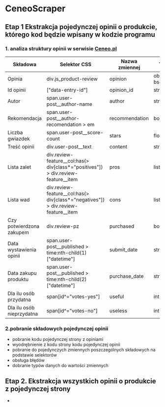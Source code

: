 # CeneoScraper
## Etap 1 Ekstrakcja pojedynczej opinii o produkcie, którego kod będzie wpisany w kodzie programu
### 1. analiza struktury opinii w serwisie [Ceneo.pl](https://www.ceneo.pl)

|Składowa|Selektor CSS|Nazwa zmiennej|Typ danych|
|--------|------------|--------------|----------|
|Opinia|div.js_product-review|opinion|obiekt bs4.element.Tag|
|Id opinii|["data-entry-id"]|opinion_id|str|
|Autor|span.user-post__author-name|author|str|
|Rekomendacja|span.user-post__author-recomendation > em|recommendation|bool|
|Liczba gwiazdek|span.user-post__score-count|stars|float|
|Treść opinii|div.user-post__text|content|str|
|Lista zalet|div.review-feature__col:has(> div[class*="positives"]) > div.review-feature__item|pros|list|
|Lista wad|div.review-feature__col:has(> div[class*="negatives"]) > div.review-feature__item|cons|list|
|Czy potwierdzona zakupem|div.review-pz|purchased|bool|
|Data wystawienia opinii|span.user-post__published > time:nth-child(1)["datetime"]|submit_date|str|
|Data zakupu produktu|span.user-post__published > time:nth-child(2)["datetime"]|purchase_date|str|
|Dla ilu osób przydatna|span[id^="votes-yes"]|useful|int|
|Dla ilu osób nieprzydatna|span[id^="votes-no"]|useless|int|


### 2.pobranie składowych pojedynczej opinii
- pobranie kodu pojedynczej strony z opiniami
- wyodrębnienie z kodu strony kodu pojedynczej opinii
- pobranie do pojedynczych zmiennych poszczególnych składowych na podstawie selektorów
- obsługa błędów
- dobranie typów danych do wartości zmiennych

## Etap 2. Ekstrakcja wszystkich opinii o produkcie z pojedynczej strony
- 